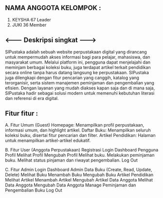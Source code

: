 ## NAMA ANGGOTA KELOMPOK : 

1. KEYSHA 67 Leader
2. JUKI 36 Member

## <--- Deskripsi singkat ---> 
SIPustaka adalah sebuah website perpustakaan digital yang dirancang untuk mempermudah akses informasi bagi para pelajar, mahasiswa, dan masyarakat umum. Melalui platform ini, pengguna dapat menjelajahi dan meminjam berbagai koleksi buku, juga terdapat artikel terkait pendidikan secara online tanpa harus datang langsung ke perpustakaan. SIPustaka juga dilengkapi dengan fitur pencarian yang canggih, katalog yang terorganisir, serta sistem manajemen peminjaman dan pengembalian yang efisien. Dengan layanan yang mudah diakses kapan saja dan di mana saja, SIPustaka hadir sebagai solusi modern untuk memenuhi kebutuhan literasi dan referensi di era digital.

## Fitur fitur : 

A. Fitur Umum (Guest)
Homepage: Menampilkan profil perpustakaan, informasi umum, dan highlight artikel.
Daftar Buku: Menampilkan seluruh koleksi buku, disertai fitur pencarian dan filter.
Artikel Pendidikan: Halaman untuk menampilkan artikel-artikel edukatif.

B. Fitur User (Anggota Perpustakaan)
Registrasi
Login
Dashboard Pengguna
Profil
Melihat Profil
Mengubah Profil
Melihat buku.
Melakukan peminjaman buku.
Melihat status pinjaman dan riwayat pengembalian.
Log Out

C. Fitur Admin
Login
Dashboard Admin
Data Buku (Create, Read, Update, Delete)
Melihat Buku
Menambah Buku
Mengubah Buku
Artikel Pendidikan
Melihat Artikel
Menambah Artikel
Mengubah Artikel
Data Anggota
Melihat Data Anggota
Mengubah Data Anggota
Manage Peminjaman dan Pengembalian Buku
Log Out
